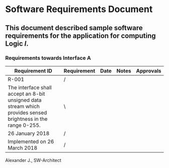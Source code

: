 # Software Requirements Document
## This document described sample software requirements for the application for computing Logic *l*.

### Requirements towards Interface A
Requirement ID | Requirement | Date  | Notes | Approvals
---------------|-------------|-------|-------|----------
R-001 |/
The interface shall accept an 8-bit unsigned data stream which provides sensed brightness in the range 0-255. | \\
26 January 2018 |/
Implemented on 26 March 2018 |/
Alexander J., SW-Architect
